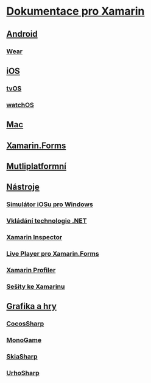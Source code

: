 # [Dokumentace pro Xamarin](index.md)
## [Android](android/index.yml)
### [Wear](android/wear/index.md)
## [iOS](ios/index.yml)
### [tvOS](ios/tvos/index.md)
### [watchOS](ios/watchos/index.md)
## [Mac](mac/index.yml)
## [Xamarin.Forms](xamarin-forms/index.yml)
## [Mutliplatformní](cross-platform/index.yml)
## [Nástroje](tools/index.yml)
### [Simulátor iOSu pro Windows](tools/ios-simulator.md)
### [Vkládání technologie .NET](tools/dotnet-embedding/index.md)
### [Xamarin Inspector](tools/inspector/index.md)
### [Live Player pro Xamarin.Forms](tools/live-player/index.md)
### [Xamarin Profiler](tools/profiler/index.md)
### [Sešity ke Xamarinu](tools/workbooks/index.md)
## [Grafika a hry](graphics-games/index.yml)
### [CocosSharp](graphics-games/cocossharp/index.md)
### [MonoGame](graphics-games/monogame/index.md)
### [SkiaSharp](graphics-games/skiasharp/index.md)
### [UrhoSharp](graphics-games/urhosharp/index.md)
